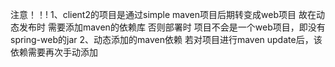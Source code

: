 注意！！!
1、client2的项目是通过simple maven项目后期转变成web项目  故在动态发布时 需要添加maven的依赖库 否则部署时 项目不会是一个web项目，即没有spring-web的jar
2、动态添加的maven依赖 若对项目进行maven update后，该依赖需要再次手动添加

